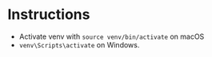 # Instructions

- Activate venv with ```source venv/bin/activate``` on macOS
- ```venv\Scripts\activate``` on Windows.


